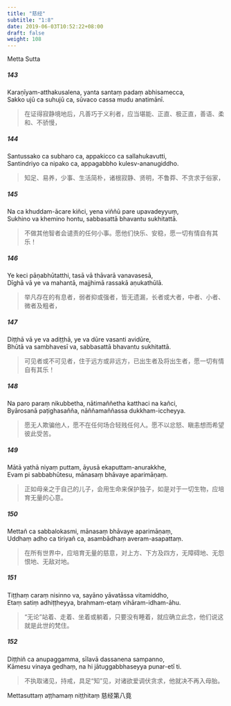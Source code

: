 ```yaml
---
title: "慈经"
subtitle: "1:8"
date: 2019-06-03T10:52:22+08:00
draft: false
weight: 108
---
```


<p class="lead text-center">Metta Sutta</p>

##### 143

Karaṇīyam-atthakusalena, yanta santaṃ padaṃ abhisamecca,  
Sakko ujū ca suhujū ca, sūvaco cassa mudu anatimānī.

> 在证得寂静境地后，凡善巧于义利者，应当堪能、正直、极正直，善语、柔和、不骄慢，

##### 144

Santussako ca subharo ca, appakicco ca sallahukavutti,  
Santindriyo ca nipako ca, appagabbho kulesv-ananugiddho.

> 知足、易养，少事、生活简朴，诸根寂静、贤明，不鲁莽、不贪求于俗家，

##### 145

Na ca khuddam-ācare kiñci, yena viññū pare upavadeyyuṃ,  
Sukhino va khemino hontu, sabbasattā bhavantu sukhitattā.

> 不做其他智者会谴责的任何小事。愿他们快乐、安稳，愿一切有情自有其乐！

##### 146

Ye keci pāṇabhūtatthi, tasā vā thāvarā vanavasesā,  
Dīghā vā ye va mahantā, majjhimā rassakā aṇukathūlā.

> 举凡存在的有息者，弱者抑或强者，皆无遗漏，长者或大者，中者、小者、微者及粗者，

##### 147

Diṭṭhā vā ye va adiṭṭhā, ye va dūre vasanti avidūre,  
Bhūtā va sambhavesī va, sabbasattā bhavantu sukhitattā.

> 可见者或不可见者，住于远方或非远方，已出生者及将出生者，愿一切有情自有其乐！

##### 148

Na paro paraṃ nikubbetha, nātimaññetha katthaci na kañci,  
Byārosanā paṭighasañña, nāññamaññassa dukkham-iccheyya.

> 愿无人欺骗他人，愿不在任何场合轻贱任何人。愿不以忿怒、瞋恚想而希望彼此受苦。

##### 149

Mātā yathā niyaṃ puttam, āyusā ekaputtam-anurakkhe,  
Evam pi sabbabhūtesu, mānasaṃ bhāvaye aparimāṇaṃ.

> 正如母亲之于自己的儿子，会用生命来保护独子，如是对于一切生物，应培育无量的心意。

##### 150

Mettañ ca sabbalokasmi, mānasaṃ bhāvaye aparimāṇaṃ,  
Uddhaṃ adho ca tiriyañ ca, asambādhaṃ averam-asapattaṃ.

> 在所有世界中，应培育无量的慈意，对上方、下方及四方，无障碍地、无怨恨地、无敌对地。

##### 151

Tiṭṭhaṃ caraṃ nisinno va, sayāno yāvatāssa vitamiddho,  
Etaṃ satiṃ adhiṭṭheyya, brahmam-etaṃ vihāram-idham-āhu.

> <q>无论</q>站着、走着、坐着或躺着，只要没有睡着，就应确立此念，他们说这就是此世的梵住。

##### 152

Diṭṭhiñ ca anupaggamma, sīlavā dassanena sampanno,  
Kāmesu vinaya gedhaṃ, na hi jātuggabbhaseyya punar-etī ti.

> 不执取诸见，持戒，具足<q>知</q>见，对诸欲爱调伏贪求，他就决不再入母胎。

<p class="text-center">Mettasuttaṃ aṭṭhamaṃ niṭṭhitaṃ 慈经第八竟</p>
